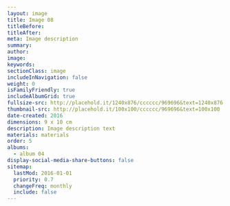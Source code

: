 ```yaml
---
layout: image
title: Image 08
titleBefore:
titleAfter:
meta: Image description
summary:
author:
image:
keywords:
sectionClass: image
includeInNavigation: false
weight: 0
isFamilyFriendly: true
includeAlbumGrid: true
fullsize-src: http://placehold.it/1240x876/cccccc/969696&text=1240x876
thumbnail-src: http://placehold.it/100x100/cccccc/969696&text=100x100
date-created: 2016
dimensions: 9 x 10 cm
description: Image description text
materials: materials
order: 5
albums:
  - album 04
display-social-media-share-buttons: false
sitemap:
  lastMod: 2016-01-01
  priority: 0.7
  changeFreq: monthly
  include: false
---
```

